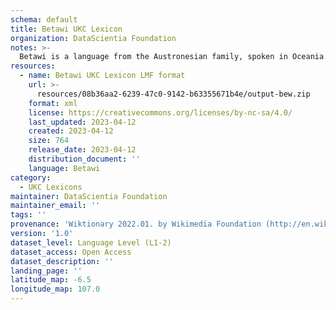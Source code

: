 ```yaml
---
schema: default
title: Betawi UKC Lexicon
organization: DataScientia Foundation
notes: >-
  Betawi is a language from the Austronesian family, spoken in Oceania. The UKC Lexicon of Betawi is represented as a lexico-semantic network. It consists of words, word senses, synsets, as well as sense-level and synset-level relationships.
resources:
  - name: Betawi UKC Lexicon LMF format
    url: >-
      resources/08b36aa2-6239-47c0-9142-b63355671b4e/output-bew.zip
    format: xml
    license: https://creativecommons.org/licenses/by-nc-sa/4.0/
    last_updated: 2023-04-12
    created: 2023-04-12
    size: 764
    release_date: 2023-04-12
    distribution_document: ''
    language: Betawi
category:
  - UKC Lexicons
maintainer: DataScientia Foundation
maintainer_email: ''
tags: ''
provenance: 'Wiktionary 2022.01. by Wikimedia Foundation (http://en.wiktionary.org); Princeton WordNet 2.1 by Princeton University (https://wordnet.princeton.edu)'
version: '1.0'
dataset_level: Language Level (L1-2)
dataset_access: Open Access
dataset_description: ''
landing_page: ''
latitude_map: -6.5
longitude_map: 107.0
---
```

